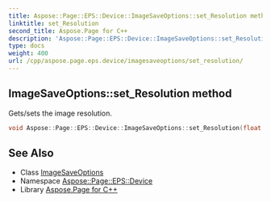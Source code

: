 ```yaml
---
title: Aspose::Page::EPS::Device::ImageSaveOptions::set_Resolution method
linktitle: set_Resolution
second_title: Aspose.Page for C++
description: 'Aspose::Page::EPS::Device::ImageSaveOptions::set_Resolution method. Gets/sets the image resolution in C++.'
type: docs
weight: 400
url: /cpp/aspose.page.eps.device/imagesaveoptions/set_resolution/
---
```

## ImageSaveOptions::set_Resolution method


Gets/sets the image resolution.

```cpp
void Aspose::Page::EPS::Device::ImageSaveOptions::set_Resolution(float value)
```

## See Also

* Class [ImageSaveOptions](../)
* Namespace [Aspose::Page::EPS::Device](../../)
* Library [Aspose.Page for C++](../../../)
